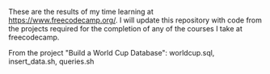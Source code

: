 These are the results of my time learning at https://www.freecodecamp.org/.
I will update this repository with code from the projects required for the completion of any of the courses I take at freecodecamp.

From the project "Build a World Cup Database": worldcup.sql, insert_data.sh, queries.sh

